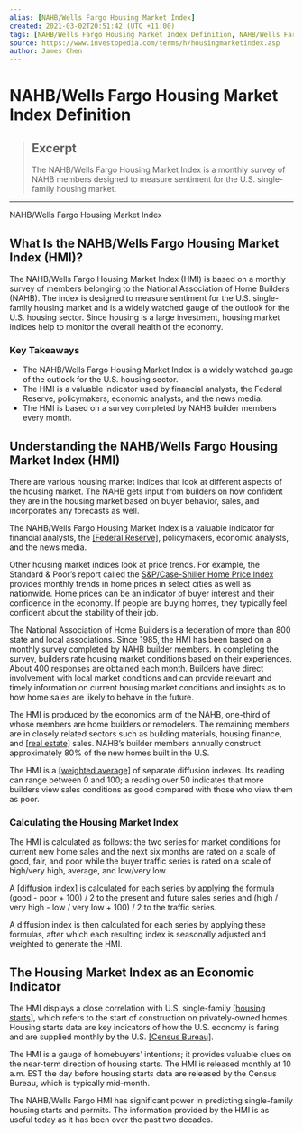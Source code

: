 ```yaml
---
alias: [NAHB/Wells Fargo Housing Market Index]
created: 2021-03-02T20:51:42 (UTC +11:00)
tags: [NAHB/Wells Fargo Housing Market Index Definition, NAHB/Wells Fargo Housing Market Index]
source: https://www.investopedia.com/terms/h/housingmarketindex.asp
author: James Chen
---
```


# NAHB/Wells Fargo Housing Market Index Definition

> ## Excerpt
> The NAHB/Wells Fargo Housing Market Index is a monthly survey of NAHB members designed to measure sentiment for the U.S. single-family housing market.

---

NAHB/Wells Fargo Housing Market Index
## What Is the NAHB/Wells Fargo Housing Market Index (HMI)?

The NAHB/Wells Fargo Housing Market Index (HMI) is based on a monthly survey of members belonging to the National Association of Home Builders (NAHB). The index is designed to measure sentiment for the U.S. single-family housing market and is a widely watched gauge of the outlook for the U.S. housing sector. Since housing is a large investment, housing market indices help to monitor the overall health of the economy.

### Key Takeaways

-   The NAHB/Wells Fargo Housing Market Index is a widely watched gauge of the outlook for the U.S. housing sector.
-   The HMI is a valuable indicator used by financial analysts, the Federal Reserve, policymakers, economic analysts, and the news media.
-   The HMI is based on a survey completed by NAHB builder members every month.

## Understanding the NAHB/Wells Fargo Housing Market Index (HMI)

There are various housing market indices that look at different aspects of the housing market. The NAHB gets input from builders on how confident they are in the housing market based on buyer behavior, sales, and incorporates any forecasts as well.

The NAHB/Wells Fargo Housing Market Index is a valuable indicator for financial analysts, the [[Federal Reserve]](https://www.investopedia.com/terms/f/federalreservesystem.asp), policymakers, economic analysts, and the news media.

Other housing market indices look at price trends. For example, the Standard & Poor’s report called the [S&P/Case-Shiller Home Price Index](https://www.investopedia.com/terms/s/sandp_case_shiller_index.asp) provides monthly trends in home prices in select cities as well as nationwide. Home prices can be an indicator of buyer interest and their confidence in the economy. If people are buying homes, they typically feel confident about the stability of their job.

The National Association of Home Builders is a federation of more than 800 state and local associations. Since 1985, the HMI has been based on a monthly survey completed by NAHB builder members. In completing the survey, builders rate housing market conditions based on their experiences. About 400 responses are obtained each month. Builders have direct involvement with local market conditions and can provide relevant and timely information on current housing market conditions and insights as to how home sales are likely to behave in the future.

The HMI is produced by the economics arm of the NAHB, one-third of whose members are home builders or remodelers. The remaining members are in closely related sectors such as building materials, housing finance, and [[real estate]](https://www.investopedia.com/terms/r/realestate.asp) sales. NAHB’s builder members annually construct approximately 80% of the new homes built in the U.S.

The HMI is a [[weighted average]](https://www.investopedia.com/terms/w/weightedaverage.asp) of separate diffusion indexes. Its reading can range between 0 and 100; a reading over 50 indicates that more builders view sales conditions as good compared with those who view them as poor.

### Calculating the Housing Market Index

The HMI is calculated as follows: the two series for market conditions for current new home sales and the next six months are rated on a scale of good, fair, and poor while the buyer traffic series is rated on a scale of high/very high, average, and low/very low.

A [[diffusion index]](https://www.investopedia.com/terms/d/diffusionindex.asp) is calculated for each series by applying the formula (good - poor + 100) / 2 to the present and future sales series and (high / very high - low / very low + 100) / 2 to the traffic series.

A diffusion index is then calculated for each series by applying these formulas, after which each resulting index is seasonally adjusted and weighted to generate the HMI.

## The Housing Market Index as an Economic Indicator

The HMI displays a close correlation with U.S. single-family [[housing starts]](https://www.investopedia.com/terms/h/housingstarts.asp), which refers to the start of construction on privately-owned homes. Housing starts data are key indicators of how the U.S. economy is faring and are supplied monthly by the U.S. [[Census Bureau]](https://www.investopedia.com/terms/b/bureauofcensus.asp).

The HMI is a gauge of homebuyers’ intentions; it provides valuable clues on the near-term direction of housing starts. The HMI is released monthly at 10 a.m. EST the day before housing starts data are released by the Census Bureau, which is typically mid-month.

The NAHB/Wells Fargo HMI has significant power in predicting single-family housing starts and permits. The information provided by the HMI is as useful today as it has been over the past two decades.
